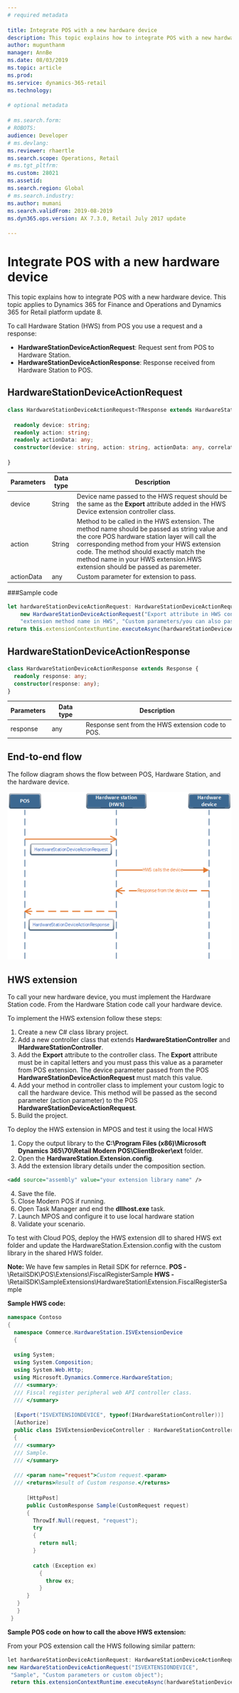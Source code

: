 ```yaml
---
# required metadata

title: Integrate POS with a new hardware device
description: This topic explains how to integrate POS with a new hardware device.
author: mugunthanm
manager: AnnBe
ms.date: 08/03/2019
ms.topic: article
ms.prod: 
ms.service: dynamics-365-retail
ms.technology: 

# optional metadata

# ms.search.form: 
# ROBOTS: 
audience: Developer
# ms.devlang: 
ms.reviewer: rhaertle
ms.search.scope: Operations, Retail
# ms.tgt_pltfrm: 
ms.custom: 28021
ms.assetid: 
ms.search.region: Global
# ms.search.industry: 
ms.author: mumani
ms.search.validFrom: 2019-08-2019
ms.dyn365.ops.version: AX 7.3.0, Retail July 2017 update

---
```


# Integrate POS with a new hardware device

This topic explains how to integrate POS with a new hardware device. This topic applies to Dynamics 365 for Finance and Operations and Dynamics 365 for Retail platform update 8.

To call Hardware Station (HWS) from POS you use a request and a response:

+ **HardwareStationDeviceActionRequest**: Request sent from POS to Hardware Station.
+ **HardwareStationDeviceActionResponse**: Response received from Hardware Station to POS.

## HardwareStationDeviceActionRequest

```TypeScript
class HardwareStationDeviceActionRequest<TResponse extends HardwareStationDeviceActionResponse> extends Request<TResponse> {

  readonly device: string;
  readonly action: string;
  readonly actionData: any;
  constructor(device: string, action: string, actionData: any, correlationId?: string);

}
```

| Parameters | Data type | Description                     |
|------------|-----------|---------------------------------|
| device     | String    | Device name passed to the HWS request should be the same as the **Export** attribute added in the HWS Device extension controller class.                                          |
| action     | String    | Method to be called in the HWS extension. The method name should be passed as string value and the core POS hardware station layer will call the corresponding method from your HWS extension code. The method should exactly match the method name in your HWS extension.HWS extension should be passed as paremeter. |
| actionData | any       | Custom parameter for extension to pass.  |

###Sample code

```TypeScript
let hardwareStationDeviceActionRequest: HardwareStationDeviceActionRequest<HardwareStationDeviceActionResponse> =
    new HardwareStationDeviceActionRequest("Export attribute in HWS controller class",
    "extension method name in HWS", "Custom parameters/you can also pass custom object");
return this.extensionContextRuntime.executeAsync(hardwareStationDeviceActionRequest);
```

## HardwareStationDeviceActionResponse

```TypeScript
class HardwareStationDeviceActionResponse extends Response {
  readonly response: any;
  constructor(response: any);
}
```

| Parameters | Data type | Description                                       |
|------------|-----------|---------------------------------------------------|
| response   | any       | Response sent from the HWS extension code to POS. |

## End-to-end flow

The follow diagram shows the flow between POS, Hardware Station, and the hardware device.

[![POS-HWS-Device Sequence diagram](./media/POSDeviceExtension.png)](./media/POSDeviceExtension.png)

## HWS extension

To call your new hardware device, you must implement the Hardware Station code. From the Hardware Station code call your hardware device.

To implement the HWS extension follow these steps:

1.  Create a new C# class library project.
2.  Add a new controller class that extends **HardwareStationController** and **IHardwareStationController**.
3.  Add the **Export** attribute to the controller class. The **Export** attribute must be in capital letters and you must pass this value as a parameter from POS extension. The device parameter passed from the POS **HardwareStationDeviceActionRequest** must match this value.
4.  Add your method in controller class to implement your custom logic to call the hardware device. This method will be passed as the second parameter (action parameter) to the POS **HardwareStationDeviceActionRequest**.
5.  Build the project.

To deploy the HWS extension in MPOS and test it using the local HWS

1. Copy the output library to the **C:\\Program Files (x86)\\Microsoft Dynamics 365\\70\\Retail Modern POS\\ClientBroker\\ext** folder.
2. Open the **HardwareStation.Extension.config**.
3. Add the extension library details under the composition section.

  ```Xml
  <add source="assembly" value="your extension library name" />
  ```
 
4. Save the file.
5. Close Modern POS if running.
6. Open Task Manager and end the **dllhost.exe** task.
7. Launch MPOS and configure it to use local hardware station
8. Validate your scenario.

To test with Cloud POS, deploy the HWS extension dll to shared HWS ext folder and update the HardwareStation.Extension.config with the custom library in the shared HWS folder.

**Note:** We have few samples in Retail SDK for refernce.
**POS -** \RetailSDK\POS\Extensions\FiscalRegisterSample
**HWS -** \RetailSDK\SampleExtensions\HardwareStation\Extension.FiscalRegisterSample

**Sample HWS code:**
```C#
namespace Contoso
{
  namespace Commerce.HardwareStation.ISVExtensionDevice
  {

  using System;
  using System.Composition;
  using System.Web.Http;
  using Microsoft.Dynamics.Commerce.HardwareStation;
  /// <summary>;
  /// Fiscal register peripheral web API controller class.
  /// </summary>

  [Export("ISVEXTENSIONDEVICE", typeof(IHardwareStationController))]
  [Authorize]
  public class ISVExtensionDeviceController : HardwareStationController, IHardwareStationController
  {
  /// <summary>
  /// Sample.
  /// </summary>

  /// <param name="request">Custom request.<param>
  /// <returns>Result of Custom response.</returns>

      [HttpPost]
      public CustomResponse Sample(CustomRequest request)
      {
        ThrowIf.Null(request, "request");
        try
        {
          return null;
        }

        catch (Exception ex)
          {
            throw ex;
          }
      }
   }
   }
 }

```
**Sample POS code on how to call the above HWS extension:**

From your POS extension call the HWS following similar pattern:
```C#
let hardwareStationDeviceActionRequest: HardwareStationDeviceActionRequest<HardwareStationDeviceActionResponse> =
new HardwareStationDeviceActionRequest("ISVEXTENSIONDEVICE",
 "Sample", "Custom parameters or custom object");
 return this.extensionContextRuntime.executeAsync(hardwareStationDeviceActionRequest);
 ```
